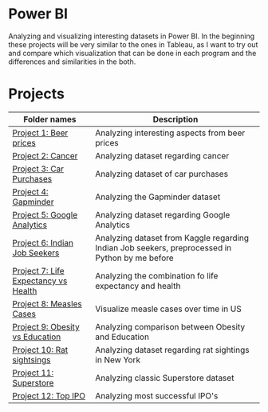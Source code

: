 # Power BI
Analyzing and visualizing interesting datasets in Power BI.
In the beginning these projects will be very similar to the ones in Tableau, as I want to try out and compare which visualization that can be done in each program and the differences and similarities in the both.

# Projects
|Folder names|Description| 
|---|---|
|[Project 1: Beer prices](https://github.com/EliasNo/Data-Analysis-Projects/tree/master/3_Power_BI/Project_1-BeerPrices)| Analyzing interesting aspects from beer prices|
|[Project 2: Cancer](https://github.com/EliasNo/Data-Analysis-Projects/tree/master/3_Power_BI/Project_2_Cancer)|Analyzing dataset regarding cancer|
|[Project 3: Car Purchases](https://github.com/EliasNo/Data-Analysis-Projects/tree/master/3_Power_BI/Project_3_car-purchases)|Analyzing dataset of car purchases|
|[Project 4: Gapminder](https://github.com/EliasNo/Data-Analysis-Projects/tree/master/3_Power_BI/Project_4_gapminder)|Analyzing the Gapminder dataset|
|[Project 5: Google Analytics](https://github.com/EliasNo/Data-Analysis-Projects/tree/master/5_BigQuery_SQL-with-inferiority)|Analyzing dataset regarding Google Analytics|
|[Project 6: Indian Job Seekers](https://github.com/EliasNo/Data-Analysis-Projects/tree/master/3_Power_BI/Project_6_Indian-Job-Seekers)|Analyzing dataset from Kaggle regarding Indian Job seekers, preprocessed in Python by me before|
|[Project 7: Life Expectancy vs Health](https://github.com/EliasNo/Data-Analysis-Projects/tree/master/3_Power_BI/Project_7_Life-Vs-Health)|Analyzing the combination fo life expectancy and health|
|[Project 8: Measles Cases](https://github.com/EliasNo/Data-Analysis-Projects/tree/master/3_Power_BI/Project_8_Measles-Cases)|Visualize measle cases over time in US|
|[Project 9: Obesity vs Education](https://github.com/EliasNo/Data-Analysis-Projects/tree/master/3_Power_BI/Project_9_Obesity-Vs-Education)|Analyzing comparison between Obesity and Education|
|[Project 10: Rat sightsings](https://github.com/EliasNo/Data-Analysis-Projects/tree/master/3_Power_BI/Project_10_rat-sightings)|Analyzing dataset regarding rat sightings in New York|
|[Project 11: Superstore](https://github.com/EliasNo/Data-Analysis-Projects/tree/master/3_Power_BI/Project_11_Superstore)|Analyzing classic Superstore dataset|
|[Project 12: Top IPO](https://github.com/EliasNo/Data-Analysis-Projects/tree/master/3_Power_BI/Project_12_top-IPO)|Analyzing most successful IPO's|
